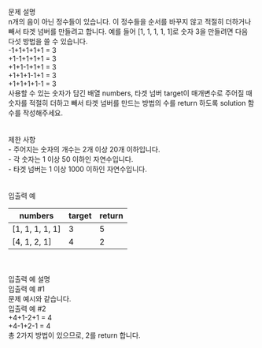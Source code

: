 <div class='title'>문제 설명</div>
<div class='textBox'>n개의 음이 아닌 정수들이 있습니다. 이 정수들을 순서를 바꾸지 않고 적절히 더하거나 빼서 타겟 넘버를 만들려고 합니다. 예를 들어 [1, 1, 1, 1, 1]로 숫자 3을 만들려면 다음 다섯 방법을 쓸 수 있습니다.</div>
<div class='codeBox'>-1+1+1+1+1 = 3</br>
+1-1+1+1+1 = 3</br>
+1+1-1+1+1 = 3</br>
+1+1+1-1+1 = 3</br>
+1+1+1+1-1 = 3</div>
<div class='textBox'>사용할 수 있는 숫자가 담긴 배열 numbers, 타겟 넘버 target이 매개변수로 주어질 때 숫자를 적절히 더하고 빼서 타겟 넘버를 만드는 방법의 수를 return 하도록 solution 함수를 작성해주세요.</div>
</br>
<div class='line'></div>
</br>
<div class='title'>제한 사항</div>
<div class='restriction'>- 주어지는 숫자의 개수는 2개 이상 20개 이하입니다.</div>
<div class='restriction'>- 각 숫자는 1 이상 50 이하인 자연수입니다.</div>
<div class='restriction'>- 타겟 넘버는 1 이상 1000 이하인 자연수입니다.</div>
</br>
<div class='line'></div>
</br>
<div class='title'>입출력 예</div>
<table>
<thead>
<tr>
<th>numbers</th>
<th>target</th>
<th>return</th>
</tr>
</thead>
<tbody>
<tr>
<td>[1, 1, 1, 1, 1]</td>
<td>3</td>
<td>5</td>
</tr>
<tr>
<td>[4, 1, 2, 1]</td>
<td>4</td>
<td>2</td>
</tr>
</tbody>
</table>
</br>
<div class='line'></div>
</br>
<div class='title'>입출력 예 설명</div>
<div class='example'>입출력 예 #1</div>
<div class='description'>문제 예시와 같습니다.</div>
<div class='example'>입출력 예 #2</div>
<div class='codeBox'>+4+1-2+1 = 4</br>
+4-1+2-1 = 4</div>
<div class='description'>총 2가지 방법이 있으므로, 2를 return 합니다.</div>
